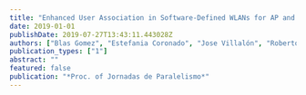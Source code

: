 ```yaml
---
title: "Enhanced User Association in Software-Defined WLANs for AP and Channel Load Balancing"
date: 2019-01-01
publishDate: 2019-07-27T13:43:11.443028Z
authors: ["Blas Gomez", "Estefania Coronado", "Jose Villalón", "Roberto Riggio", "Antonio Garrido"]
publication_types: ["1"]
abstract: ""
featured: false
publication: "*Proc. of Jornadas de Paralelismo*"
---
```


